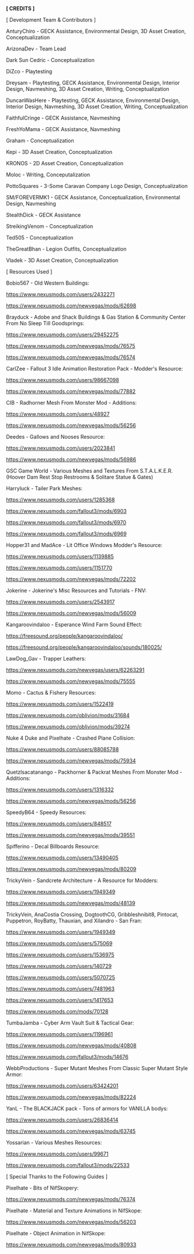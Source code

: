 **[ CREDITS ]**


[ Development Team & Contributors ]

AnturyChiro - GECK Assistance, Environmental Design, 3D Asset Creation, Conceptualization

ArizonaDev - Team Lead

Dark Sun Cedric - Conceptualization

DiZco - Playtesting

Dreysam - Playtesting, GECK Assistance, Environmental Design, Interior Design, Navmeshing, 3D Asset Creation, Writing, Conceptualization

DuncanWasHere - Playtesting, GECK Assistance, Environmental Design, Interior Design, Navmeshing, 3D Asset Creation, Writing, Conceptualization

FaithfulCringe - GECK Assistance, Navmeshing

FreshYoMama - GECK Assistance, Navmeshing

Graham - Conceptualization

Kepi - 3D Asset Creation, Conceptualization

KRONOS - 2D Asset Creation, Conceptualization

Moloc - Writing, Conceputalization

PottoSquares - 3-Some Caravan Company Logo Design, Conceptualization

SM/FOREVERMK1 - GECK Assistance, Conceptualization, Environmental Design, Navmeshing

StealthDick - GECK Assistance

StreikingVenom - Conceptualization

Ted505 - Conceptualization

TheGreatBhan - Legion Outfits, Conceptualization

Vladek - 3D Asset Creation, Conceptualization




[ Resources Used ]

Bobio567 - Old Western Buildings:

https://www.nexusmods.com/users/2432271

https://www.nexusmods.com/newvegas/mods/62698

Brayduck - Adobe and Shack Buildings & Gas Station & Community Center From No Sleep Till Goodsprings:

https://www.nexusmods.com/users/29452275

https://www.nexusmods.com/newvegas/mods/76575

https://www.nexusmods.com/newvegas/mods/76574

CarlZee - Fallout 3 Idle Animation Restoration Pack - Modder's Resource:

https://www.nexusmods.com/users/98667098

https://www.nexusmods.com/newvegas/mods/77882

CIB - Radhorner Mesh From Monster Mod - Additions:

https://www.nexusmods.com/users/48927

https://www.nexusmods.com/newvegas/mods/56256

Deedes - Gallows and Nooses Resource:

https://www.nexusmods.com/users/2023841

https://www.nexusmods.com/newvegas/mods/56986

GSC Game World - Various Meshes and Textures From S.T.A.L.K.E.R. (Hoover Dam Rest Stop Restrooms & Solitare Statue & Gates)

Harryluck - Tailer Park Meshes:

https://www.nexusmods.com/users/1285368

https://www.nexusmods.com/fallout3/mods/6903

https://www.nexusmods.com/fallout3/mods/6970

https://www.nexusmods.com/fallout3/mods/6969

Hopper31 and MadAce - Lit Office Windows Modder's Resource:

https://www.nexusmods.com/users/1139885

https://www.nexusmods.com/users/1151770

https://www.nexusmods.com/newvegas/mods/72202

Jokerine - Jokerine's Misc Resources and Tutorials - FNV:

https://www.nexusmods.com/users/2543917

https://www.nexusmods.com/newvegas/mods/56009

Kangaroovindaloo - Esperance Wind Farm Sound Effect:

https://freesound.org/people/kangaroovindaloo/

https://freesound.org/people/kangaroovindaloo/sounds/180025/

LawDog_Gav - Trapper Leathers:

https://www.nexusmods.com/newvegas/users/62263291

https://www.nexusmods.com/newvegas/mods/75555

Momo - Cactus & Fishery Resources:

https://www.nexusmods.com/users/1522419

https://www.nexusmods.com/oblivion/mods/31684

https://www.nexusmods.com/oblivion/mods/39274

Nuke 4 Duke and Pixelhate - Crashed Plane Collision:

https://www.nexusmods.com/users/88085788

https://www.nexusmods.com/newvegas/mods/75934

Quetzlsacatanango - Packhorner & Packrat Meshes From Monster Mod - Additions:

https://www.nexusmods.com/users/1316332

https://www.nexusmods.com/newvegas/mods/56256

SpeedyB64 - Speedy Resources:

https://www.nexusmods.com/users/848517

https://www.nexusmods.com/newvegas/mods/39551

Spifferino - Decal Billboards Resource:

https://www.nexusmods.com/users/13490405

https://www.nexusmods.com/newvegas/mods/80209

TrickyVein - Sandcrete Architecture - A Resource for Modders:

https://www.nexusmods.com/users/1949349

https://www.nexusmods.com/newvegas/mods/48139

TrickyVein,  AnaCostia Crossing, DogtoothCG, Gribbleshnibit8, Pintocat, Puppetron, RoyBatty, Thauxian, and Xilandro - San Fran:

https://www.nexusmods.com/users/1949349

https://www.nexusmods.com/users/575069

https://www.nexusmods.com/users/1536975

https://www.nexusmods.com/users/140729

https://www.nexusmods.com/users/5070725

https://www.nexusmods.com/users/7481963

https://www.nexusmods.com/users/1417653

https://www.nexusmods.com/mods/70128

TumbaJamba - Cyber Arm Vault Suit & Tactical Gear:

https://www.nexusmods.com/users/1196961

https://www.nexusmods.com/newvegas/mods/40808

https://www.nexusmods.com/fallout3/mods/14676

WebbProductions - Super Mutant Meshes From Classic Super Mutant Style Armor:

https://www.nexusmods.com/users/63424201

https://www.nexusmods.com/newvegas/mods/82224

YanL - The BLACKJACK pack - Tons of armors for VANILLA bodys:

https://www.nexusmods.com/users/26836414

https://www.nexusmods.com/newvegas/mods/63745

Yossarian - Various Meshes Resources:

https://www.nexusmods.com/users/99671

https://www.nexusmods.com/fallout3/mods/22533




[ Special Thanks to the Following Guides ]

Pixelhate - Bits of NifSkopery:

https://www.nexusmods.com/newvegas/mods/76374

Pixelhate - Material and Texture Animations in NifSkope:

https://www.nexusmods.com/newvegas/mods/56203

Pixelhate - Object Animation in NifSkope:

https://www.nexusmods.com/newvegas/mods/80933
